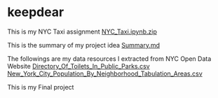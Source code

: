 # keepdear

This is my NYC Taxi assignment
[NYC_Taxi.ipynb.zip](https://github.com/BenMamb/keepdear/files/10230960/NYC_Taxi.ipynb.zip)




This is the summary of my project idea
[Summary.md](https://github.com/BenMamb/keepdear/files/10222244/Summary.md)

The followings are my data resources I extracted from NYC Open Data Website
[Directory_Of_Toilets_In_Public_Parks.csv](https://github.com/BenMamb/keepdear/files/10222403/Directory_Of_Toilets_In_Public_Parks.csv)
[New_York_City_Population_By_Neighborhood_Tabulation_Areas.csv](https://github.com/BenMamb/keepdear/files/10222405/New_York_City_Population_By_Neighborhood_Tabulation_Areas.csv)

This is my Final project
